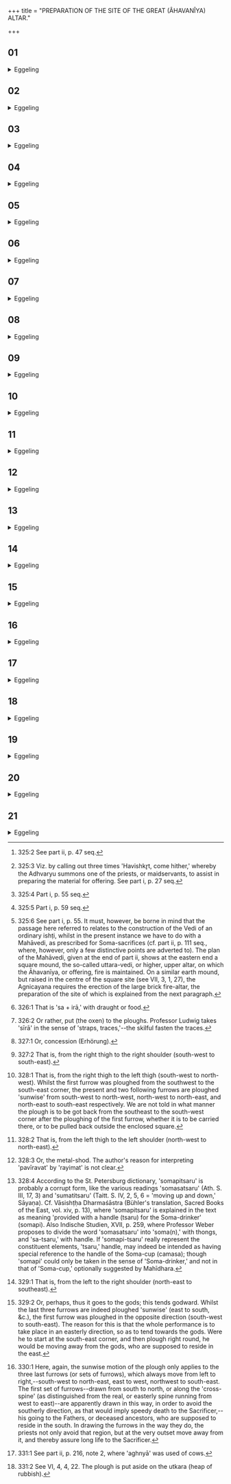 +++
title = "PREPARATION OF THE SITE OF THE GREAT (ÂHAVANÎYA) ALTAR."

+++


##  01
<details><summary>Eggeling</summary>

1. He then prepares the Prāyaṇīya [^egg_615] (opening sacrifice). With the Havishkr̥t of that (oblation) he releases (the Sacrificer's) speech [^egg_616]. Having released his speech, he throws away the grass-bush (stambayajus [^egg_617]). Having thrown away the grass-bush, and drawn the first line of enclosure [^egg_618], and the lines (across the mahā-vedi), he says, 'Throw thrice!' and the Āgnīdhra throws thrice (the wooden sword) [^egg_619].

[^egg_615]: 325:2 See part ii, p. 47 seq.

[^egg_616]: 325:3 Viz. by calling out three times 'Havishkr̥t, come hither,' whereby the Adhvaryu summons one of the priests, or maidservants, to assist in preparing the material for offering. See part i, p. 27 seq.

[^egg_617]: 325:4 Part i, p. 55 seq.

[^egg_618]: 325:5 Part i, p. 59 seq.

[^egg_619]: 325:6 See part i, p. 55. It must, however, be borne in mind that the passage here referred to relates to the construction of the Vedi of an ordinary ishṭi, whilst in the present instance we have to do with a Mahāvedi, as prescribed for Soma-sacrifices (cf. part ii, p. 111 seq., where, however, only a few distinctive points are adverted to). The plan of the Mahāvedi, given at the end of part ii, shows at the eastern end a square mound, the so-called uttara-vedi, or higher, upper altar, on which the Āhavanīya, or offering, fire is maintained. On a similar earth mound, but raised in the centre of the square site (see VII, 3, 1, 27), the Agnicayana requires the erection of the large brick fire-altar, the preparation of the site of which is explained from the next paragraph.
</details>

##  02
<details><summary>Eggeling</summary>

2. Having returned (to the offering, or hall-door

fire) he proceeds with the opening sacrifice. Having performed the opening sacrifice, he yokes a plough. For the gods at that time, being about to heal him (Agni-Prajāpati), first supplied him with food, and in like manner does this (Sacrificer) now that he is about to heal him, first supply him with food. It (the food) is the plough (sīra), for 'sīra' is the same as 'sera [^egg_620]:' he thus puts food into him.

[^egg_620]: 326:1 That is 'sa + irā,' with draught or food.
</details>

##  03
<details><summary>Eggeling</summary>

3. It is made of udumbara (ficus glomerata) wood,--the Udumbara tree being sustenance, life-sap: he thus supplies him with sustenance, with life-sap. The cordage of the plough consists of muñja grass, triply twisted: the significance of this has been explained.
</details>

##  04
<details><summary>Eggeling</summary>

4. Standing behind the right (southern) hip of Agni (the site of the fire-altar) he (the Pratiprasthātr̥) addresses it (the plough) while being yoked (by the Adhvaryu) in front of the left (northern) shoulder, with (Vāj. S. XII, 67, 68; R̥k S. X, 101, 4, 3), 'The skilful yoke [^egg_621] the ploughs, and stretch across the yokes,'--the skilful are those who know, and they do yoke the plough and stretch the yokes across;--'the wise, with mind devoted to the gods,'--devotion means sacrifice: thus, 'the wise, performing sacrifice to the gods.'

[^egg_621]: 326:2 Or rather, put (the oxen) to the ploughs. Professor Ludwig takes 'sīrā' in the sense of 'straps, traces,'--the skilful fasten the traces.
</details>

##  05
<details><summary>Eggeling</summary>

5. 'Yoke ye the ploughs, and stretch across the yokes!'--they indeed yoke the plough, and stretch the yokes across;--'into the ready womb here cast ye the seed!' it is for the seed that that womb, the furrow, is made; and if one casts

 (seed) into unploughed (ground), it is just as if one were to shed seed elsewhere than into the womb. 'And plentiful yield [^egg_622] be there through our song!'--the song is speech, and yield means food;--'and let the ripe crop go anigh the sickle!' for when food gets ripe, people approach it with the sickle. With two (verses) he yokes, a Gāyatrī and a Trishṭubh one: the significance of this has been explained.

[^egg_622]: 327:1 Or, concession (Erhörung).
</details>

##  06
<details><summary>Eggeling</summary>

6. He yokes the right (ox) first, then the left one: thus it is (done) with the gods, differently in human (practice). It is a team of six oxen, or one of twelve oxen, or one of twenty-four oxen: it is the year (he obtains) as the consummation.
</details>

##  07
<details><summary>Eggeling</summary>

7. He then ploughs through it,--ploughing means food; and the gods at that time when they were about to heal him (Agni-Prajāpati) first put food into him; and in like manner does this (Sacrificer) now when he is about to heal him, first put food into him.
</details>

##  08
<details><summary>Eggeling</summary>

8. Only the body (of the altar-site) he ploughs through, not the wings and tail: he thus puts food into the body. And, indeed, the food which is put into the body benefits the body as well as the wings and tail; but that which (is put) into the wings and tail does not benefit either the body or the wings and tail.
</details>

##  09
<details><summary>Eggeling</summary>

9. On the right (south) side of the fire-altar, he ploughs first a furrow eastwards [^egg_623] inside the enclosing-stones, with (Vār. S. XII, 69; R̥k S. IV, 57, 8), 'Right luckily may the plough-shares plough up the ground, luckily the tillers ply with their

[^egg_623]: 327:2 That is, from the right thigh to the right shoulder (south-west to south-east).

oxen!'--'luckily--luckily,' he says, 'for what is successful that is lucky:' he thus makes it (the furrow) successful.
</details>

##  10
<details><summary>Eggeling</summary>

10. Then on the hindpart (he ploughs a furrow) northwards [^egg_624], with (Vāj. S. XII, 70), 'With sweet ghee let the furrow be saturated,'--as the text so its meaning;--'approved of by the All-gods, by the Maruts!' for both the All-gods and the Maruts have power over the rain;--'sapful, and teeming with milk,'--milk means life-sap: thus, 'teeming with life-sap and food;'--'with milk, O furrow, turn thou unto us!' that is, 'with life-sap, O furrow, turn thou unto us!'

[^egg_624]: 328:1 That is, from the right thigh to the left thigh (south-west to north-west). Whilst the first furrow was ploughed from the southwest to the south-east corner, the present and two following furrows are ploughed 'sunwise' from south-west to north-west, north-west to north-east, and north-east to south-east respectively. We are not told in what manner the plough is to be got back from the southeast to the south-west corner after the ploughing of the first furrow, whether it is to be carried there, or to be pulled back outside the enclosed square.
</details>

##  11
<details><summary>Eggeling</summary>

11. Then on the left (north) side (he ploughs a furrow) eastwards [^egg_625], with (Vāj. S. XII, 71), 'The share-shod [^egg_626] plough,'--that is, 'the plough abounding in wealth,'--'propitious, offering prospect for the Soma-cup [^egg_627]'--for Soma is food;--'it throweth up the cow, the sheep, the lusty wife, the swift-wheeled

[^egg_625]: 328:2 That is, from the left thigh to the left shoulder (north-west to north-east).

[^egg_626]: 328:3 Or, the metal-shod. The author's reason for interpreting 'pavīravat' by 'rayimat' is not clear.

[^egg_627]: 328:4 According to the St. Petersburg dictionary, 'somapitsaru' is probably a corrupt form, like the various readings 'somasatsaru' (Ath. S. III, 17, 3) and 'sumatitsaru' (Taitt. S. IV, 2, 5, 6 = 'moving up and down,' Sāyaṇa). Cf. Vāsishṭḥa Dharmaśāstra (Bühler's translation, Sacred Books of the East, vol. xiv, p. 13), where 'somapitsaru'  is explained in the text as meaning 'provided with a handle (tsaru) for the Soma-drinker' (somapi). Also Indische Studien, XVII, p. 259, where Professor Weber proposes to divide the word 'somasatsaru' into 'soma(n),' with thongs, and 'sa-tsaru,' with handle. If 'somapi-tsaru' really represent the constituent elements, 'tsaru,' handle, may indeed be intended as having special reference to the handle of the Soma-cup (camasa); though 'somapi' could only be taken in the sense of 'Soma-drinker,' and not in that of 'Soma-cup,' optionally suggested by Mahīdhara.

waggon,' for all this the furrow throws up (yields).
</details>

##  12
<details><summary>Eggeling</summary>

12. Then on the forepart he ploughs a furrow) southwards [^egg_628], with (Vāj. S. XII, 72), 'Milk out, O cow of plenty, their desire to Mitra, and to Varuṇa, to Indra, to the Aśvins, to Pūshan, to creatures and plants!' husbandry is (beneficial) to all deities: thus, 'Milk out for these deities all their desires!'--He first ploughs thus (south-west to southeast), then thus (south-west to north-west), then thus (north-west to north-east), then thus (north-east to south-east): that is (sunwise), for thus it is with the gods [^egg_629].

[^egg_628]: 329:1 That is, from the left to the right shoulder (north-east to southeast).

[^egg_629]: 329:2 Or, perhaps, thus it goes to the gods; this tends godward. Whilst the last three furrows are indeed ploughed 'sunwise' (east to south, &c.), the first furrow was ploughed in the opposite direction (south-west to south-east). The reason for this is that the whole performance is to take place in an easterly direction, so as to tend towards the gods. Were he to start at the south-east corner, and then plough right round, he would be moving away from the gods, who are supposed to reside in the east.
</details>

##  13
<details><summary>Eggeling</summary>

13. Four furrows he ploughs with prayer: he thereby puts into him (Prajāpati-Agni) what food there is in the four quarters; and that with prayer,--true is the prayer, and true (manifest) are those quarters.
</details>

##  14
<details><summary>Eggeling</summary>

14. He then ploughs (again) through the body: he thereby puts into him what food there is in the year. Silently (he does so), for what is silent is undetermined, and the undetermined is everything: by means of everything he thus puts food into him. He first ploughs thus (through the middle from south to north), then thus (south-west to north-east), then thus (east to west), then thus (north-west to south-east),--that is sunwise [^egg_630], for thus it is with the gods.

[^egg_630]: 330:1 Here, again, the sunwise motion of the plough only applies to the three last furrows (or sets of furrows), which always move from left to right,--south-west to north-east, east to west, northwest to south-east. The first set of furrows--drawn from south to north, or along the 'cross-spine' (as distinguished from the real, or easterly spine running from west to east)--are apparently drawn in this way, in order to avoid the southerly direction, as that would imply speedy death to the Sacrificer,--his going to the Fathers, or deceased ancestors, who are supposed to reside in the south. In drawing the furrows in the way they do, the priests not only avoid that region, but at the very outset move away from it, and thereby assure long life to the Sacrificer.
</details>

##  15
<details><summary>Eggeling</summary>

15. Three furrows he ploughs each time,--threefold is Agni: as great as Agni is, as great as is his measure, with so much he thus puts food into him.
</details>

##  16
<details><summary>Eggeling</summary>

16. Twelve furrows he ploughs silently,--the year (consists of) twelve months, and the year is Agni: as great as Agni is, as great as is his measure, by so much he thus puts food into him.
</details>

##  17
<details><summary>Eggeling</summary>

17. Both kinds (of furrows) amount to sixteen,--of sixteen parts Prajāpati consists, and Prajāpati is Agni: he thus puts into him food proportionate to his body. And, indeed, the food which is proportionate to the body, satisfies, and does no harm; but that which is too much, does harm, and that which is too little, does not satisfy.
</details>

##  18
<details><summary>Eggeling</summary>

18. And, again, why he ploughs through him,--the gods being about to put him (Prajāpati) together, thereby in the first place put the vital airs into him; and in like manner does this (Sacrificer), being about to put him together, thereby in the first place put the vital airs into him. They (the furrows) are lines, for these vital airs (move) in lines (channels).
</details>

##  19
<details><summary>Eggeling</summary>

19. Four furrows he ploughs with prayer: he thereby puts into him those four well-defined vital airs which are in the head; and this (he does) with prayer,--true is the prayer, and true (manifest, real) are these vital airs in the head.
</details>

##  20
<details><summary>Eggeling</summary>

20. And as to why he ploughs through the body: he thereby puts into him those vital airs which are inside the body. Silently (he does so), for who knows how many vital airs there are inside the body?
</details>

##  21
<details><summary>Eggeling</summary>

21. Having gained the object for which he yokes those (oxen), he now unyokes them, with (Vāj. S. XII, 73), 'Be ye unyoked, ye inviolable (oxen)!' for inviolable [^egg_631] they indeed are with the gods;--'Ye god ward-striding!' for with them he performs the divine work;--'We have come to the end of this gloom;'--gloom doubtless means famine: thus, 'we have come to the end of this famine;'--'we have attained the light!' for he who attains the gods, the sacrifice, indeed attains the light. He then lets them loose towards north-east--the significance of this has been explained [^egg_632]. He gives them to the Adhvaryu, for it is he that does the work with them: let him assign them (to him) at the time of (the presentation of) the Dakshiṇās.

[^egg_631]: 331:1 See part ii, p. 216, note 2, where 'aghnyā' was used of cows.

[^egg_632]: 331:2 See VI, 4, 4, 22. The plough is put aside on the utkara (heap of rubbish).
</details>